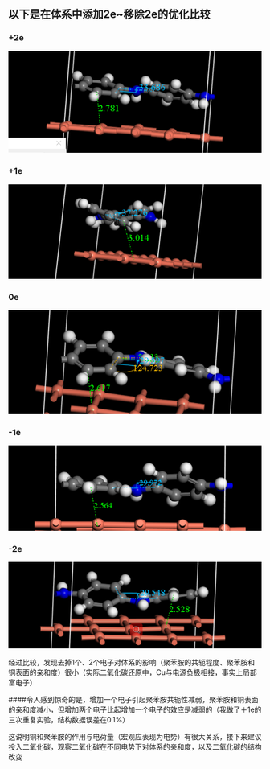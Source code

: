 ## 以下是在体系中添加2e~移除2e的优化比较

### +2e
![](2e1.png)

### +1e
![](1e1.png)

### 0e
![](0e.png)

### -1e
![](-1e.png)

### -2e
![](-2e.png)

经过比较，发现去掉1个、2个电子对体系的影响（聚苯胺的共轭程度、聚苯胺和铜表面的亲和度）很小（实际二氧化碳还原中，Cu与电源负极相接，事实上局部富电子）

####令人感到惊奇的是，增加一个电子引起聚苯胺共轭性减弱，聚苯胺和铜表面的亲和度减小，但增加两个电子比起增加一个电子的效应是减弱的（我做了＋1e的三次重复实验，结构数据误差在0.1%）

这说明铜和聚苯胺的作用与电荷量（宏观应表现为电势）有很大关系，接下来建议投入二氧化碳，观察二氧化碳在不同电势下对体系的亲和度，以及二氧化碳的结构改变

